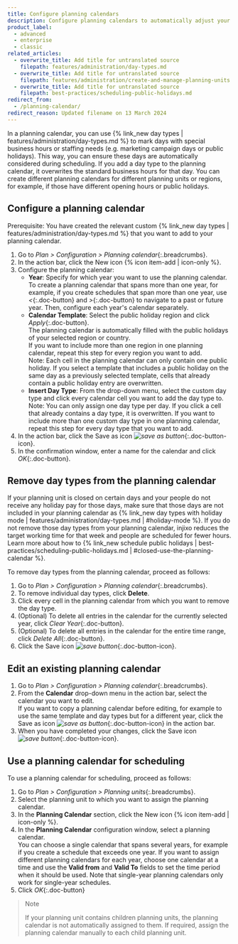 ```yaml
---
title: Configure planning calendars
description: Configure planning calendars to automatically adjust your standard business hours for days with different business hours.
product_label:
  - advanced
  - enterprise
  - classic
related_articles:
  - overwrite_title: Add title for untranslated source
    filepath: features/administration/day-types.md
  - overwrite_title: Add title for untranslated source
    filepath: features/administration/create-and-manage-planning-units.md
  - overwrite_title: Add title for untranslated source
    filepath: best-practices/scheduling-public-holidays.md
redirect_from:
  - /planning-calendar/
redirect_reason: Updated filename on 13 March 2024
---
```


In a planning calendar, you can use {% link_new day types | features/administration/day-types.md %} to mark days with special business hours or staffing needs (e.g. marketing campaign days or public holidays). This way, you can ensure these days are automatically considered during scheduling. If you add a day type to the planning calendar, it overwrites the standard business hours for that day. You can create different planning calendars for different planning units or regions, for example, if those have different opening hours or public holidays.

## Configure a planning calendar

Prerequisite: You have created the relevant custom {% link_new day types | features/administration/day-types.md %} that you want to add to your planning calendar.

1. Go to _Plan > Configuration > Planning calendar_{:.breadcrumbs}.
2. In the action bar, click the New icon {% icon item-add | icon-only %}.
3. Configure the planning calendar:
   - **Year**: Specify for which year you want to use the planning calendar.<br>To create a planning calendar that spans more than one year, for example, if you create schedules that span more than one year, use _<_{:.doc-button} and _>_{:.doc-button} to navigate to a past or future year. Then, configure each year's calendar separately.
   - **Calendar Template**: Select the public holiday region and click _Apply_{:.doc-button}.<br>The planning calendar is automatically filled with the public holidays of your selected region or country.<br>If you want to include more than one region in one planning calendar, repeat this step for every region you want to add.<br>Note: Each cell in the planning calendar can only contain one public holiday. If you select a template that includes a public holiday on the same day as a previously selected template, cells that already contain a public holiday entry are overwritten.
   - **Insert Day Type**: From the drop-down menu, select the custom day type and click every calendar cell you want to add the day type to.<br>Note: You can only assign one day type per day. If you click a cell that already contains a day type, it is overwritten. If you want to include more than one custom day type in one planning calendar, repeat this step for every day type that you want to add.
4. In the action bar, click the Save as icon _![save as button](/assets/img/common/saveas.gif)_{:.doc-button-icon}.
5. In the confirmation window, enter a name for the calendar and click _OK_{:.doc-button}.

## Remove day types from the planning calendar

If your planning unit is closed on certain days and your people do not receive any holiday pay for those days, make sure that those days are not included in your planning calendar as {% link_new day types with holiday mode | features/administration/day-types.md | #holiday-mode %}. If you do not remove those day types from your planning calendar, injixo reduces the target working time for that week and people are scheduled for fewer hours. Learn more about how to {% link_new schedule public holidays | best-practices/scheduling-public-holidays.md | #closed-use-the-planning-calendar %}.

To remove day types from the planning calendar, proceed as follows:

1. Go to _Plan > Configuration > Planning calendar_{:.breadcrumbs}.
2. To remove individual day types, click **Delete**.
3. Click every cell in the planning calendar from which you want to remove the day type.
4. (Optional) To delete all entries in the calendar for the currently selected year, click _Clear Year_{:.doc-button}.
5. (Optional) To delete all entries in the calendar for the entire time range, click _Delete All_{:.doc-button}.
6. Click the Save icon _![save button](/assets/img/common/save.gif)_{:.doc-button-icon}.

## Edit an existing planning calendar

1. Go to _Plan > Configuration > Planning calendar_{:.breadcrumbs}.
2. From the **Calendar** drop-down menu in the action bar, select the calendar you want to edit.<br>If you want to copy a planning calendar before editing, for example to use the same template and day types but for a different year, click the Save as icon _![save as button](/assets/img/common/saveas.gif)_{:.doc-button-icon} in the action bar.
3. When you have completed your changes, click the Save icon _![save button](/assets/img/common/save.gif)_{:.doc-button-icon}.

## Use a planning calendar for scheduling

To use a planning calendar for scheduling, proceed as follows:

1. Go to _Plan > Configuration > Planning units_{:.breadcrumbs}.
2. Select the planning unit to which you want to assign the planning calendar.
3. In the **Planning Calendar** section, click the New icon {% icon item-add | icon-only %}.
4. In the **Planning Calendar** configuration window, select a planning calendar.<br>You can choose a single calendar that spans several years, for example if you create a schedule that exceeds one year. If you want to assign different planning calendars for each year, choose one calendar at a time and use the **Valid from** and **Valid To** fields to set the time period when it should be used. Note that single-year planning calendars only work for single-year schedules.
5. Click _OK_{:.doc-button}

> Note
>
> If your planning unit contains children planning units, the planning calendar is not automatically assigned to them. If required, assign the planning calendar manually to each child planning unit.
